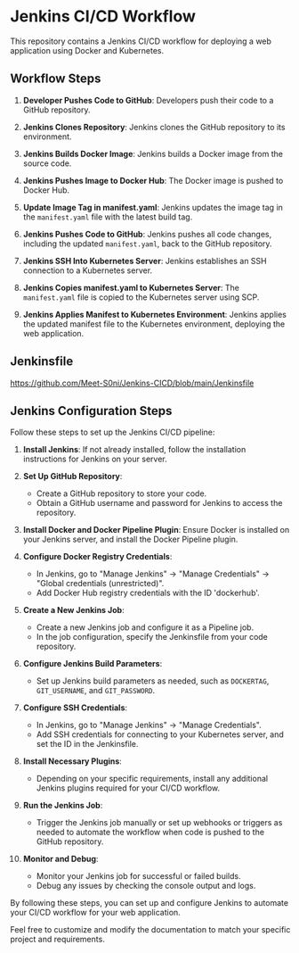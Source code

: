 # Jenkins CI/CD Workflow

This repository contains a Jenkins CI/CD workflow for deploying a web application using Docker and Kubernetes.

## Workflow Steps

1. **Developer Pushes Code to GitHub**: Developers push their code to a GitHub repository.

2. **Jenkins Clones Repository**: Jenkins clones the GitHub repository to its environment.

3. **Jenkins Builds Docker Image**: Jenkins builds a Docker image from the source code.

4. **Jenkins Pushes Image to Docker Hub**: The Docker image is pushed to Docker Hub.

5. **Update Image Tag in manifest.yaml**: Jenkins updates the image tag in the `manifest.yaml` file with the latest build tag.

6. **Jenkins Pushes Code to GitHub**: Jenkins pushes all code changes, including the updated `manifest.yaml`, back to the GitHub repository.

7. **Jenkins SSH Into Kubernetes Server**: Jenkins establishes an SSH connection to a Kubernetes server.

8. **Jenkins Copies manifest.yaml to Kubernetes Server**: The `manifest.yaml` file is copied to the Kubernetes server using SCP.

9. **Jenkins Applies Manifest to Kubernetes Environment**: Jenkins applies the updated manifest file to the Kubernetes environment, deploying the web application.

## Jenkinsfile

https://github.com/Meet-S0ni/Jenkins-CICD/blob/main/Jenkinsfile

## Jenkins Configuration Steps

Follow these steps to set up the Jenkins CI/CD pipeline:

1. **Install Jenkins**: If not already installed, follow the installation instructions for Jenkins on your server.

2. **Set Up GitHub Repository**:
   - Create a GitHub repository to store your code.
   - Obtain a GitHub username and password for Jenkins to access the repository.

3. **Install Docker and Docker Pipeline Plugin**: Ensure Docker is installed on your Jenkins server, and install the Docker Pipeline plugin.

4. **Configure Docker Registry Credentials**:
   - In Jenkins, go to "Manage Jenkins" -> "Manage Credentials" -> "Global credentials (unrestricted)".
   - Add Docker Hub registry credentials with the ID 'dockerhub'.

5. **Create a New Jenkins Job**:
   - Create a new Jenkins job and configure it as a Pipeline job.
   - In the job configuration, specify the Jenkinsfile from your code repository.

6. **Configure Jenkins Build Parameters**:
   - Set up Jenkins build parameters as needed, such as `DOCKERTAG`, `GIT_USERNAME`, and `GIT_PASSWORD`.

7. **Configure SSH Credentials**:
   - In Jenkins, go to "Manage Jenkins" -> "Manage Credentials".
   - Add SSH credentials for connecting to your Kubernetes server, and set the ID in the Jenkinsfile.

8. **Install Necessary Plugins**:
   - Depending on your specific requirements, install any additional Jenkins plugins required for your CI/CD workflow.

9. **Run the Jenkins Job**:
   - Trigger the Jenkins job manually or set up webhooks or triggers as needed to automate the workflow when code is pushed to the GitHub repository.

10. **Monitor and Debug**:
    - Monitor your Jenkins job for successful or failed builds.
    - Debug any issues by checking the console output and logs.

By following these steps, you can set up and configure Jenkins to automate your CI/CD workflow for your web application.

Feel free to customize and modify the documentation to match your specific project and requirements.

